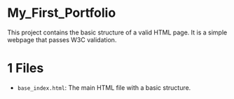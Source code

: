 # My_First_Portfolio

This project contains the basic structure of a valid HTML page. It is a simple webpage that passes W3C validation.

# 1 Files

- `base_index.html`: The main HTML file with a basic structure.

